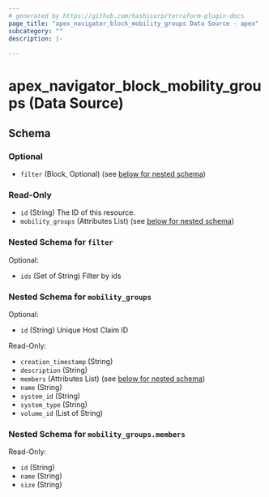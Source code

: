 ```yaml
---
# generated by https://github.com/hashicorp/terraform-plugin-docs
page_title: "apex_navigator_block_mobility_groups Data Source - apex"
subcategory: ""
description: |-
  
---
```


# apex_navigator_block_mobility_groups (Data Source)





<!-- schema generated by tfplugindocs -->
## Schema

### Optional

- `filter` (Block, Optional) (see [below for nested schema](#nestedblock--filter))

### Read-Only

- `id` (String) The ID of this resource.
- `mobility_groups` (Attributes List) (see [below for nested schema](#nestedatt--mobility_groups))

<a id="nestedblock--filter"></a>
### Nested Schema for `filter`

Optional:

- `ids` (Set of String) Filter by ids


<a id="nestedatt--mobility_groups"></a>
### Nested Schema for `mobility_groups`

Optional:

- `id` (String) Unique Host Claim ID

Read-Only:

- `creation_timestamp` (String)
- `description` (String)
- `members` (Attributes List) (see [below for nested schema](#nestedatt--mobility_groups--members))
- `name` (String)
- `system_id` (String)
- `system_type` (String)
- `volume_id` (List of String)

<a id="nestedatt--mobility_groups--members"></a>
### Nested Schema for `mobility_groups.members`

Read-Only:

- `id` (String)
- `name` (String)
- `size` (String)
